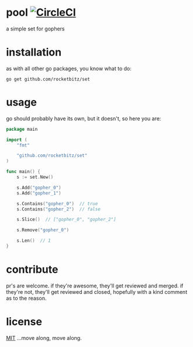# pool [![CircleCI](https://circleci.com/gh/rocketbitz/set/tree/master.svg?style=svg)](https://circleci.com/gh/rocketbitz/set/tree/master)
a simple set for gophers

# installation

as with all other go packages, you know what to do:
```
go get github.com/rocketbitz/set
```

# usage

go should probably have its own, but it doesn't, so here you are:

```go
package main

import (
	"fmt"

	"github.com/rocketbitz/set"
)

func main() {
    s := set.New()

    s.Add("gopher_0")
    s.Add("gopher_1")

    s.Contains("gopher_0")  // true
    s.Contains("gopher_2")  // false

    s.Slice()  // ["gopher_0", "gopher_2"]

    s.Remove("gopher_0")

    s.Len()  // 1
}
```

# contribute

pr's are welcome. if they're awesome, they'll get reviewed and merged. if they're not, they'll get reviewed and closed, hopefully with a kind comment as to the reason.

# license

[MIT](https://github.com/rocketbitz/set/blob/master/LICENSE) ...move along, move along.